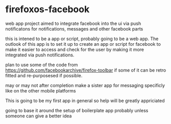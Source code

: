 # firefoxos-facebook
web app project aimed to integrate facebook into the ui via push notificatons for notifications, messages and other facebook parts

this is intened to be a app or script, probably going to be a web app.
The outlook of this app is to set it up to create an app or script for facebook to make it easier to access and check for the user by making it more integrated via push notifications.

plan to use some of the code from https://github.com/facebookarchive/firefox-toolbar if some of it can be retro fitted and re-purposesed if possible.

may or may not after completion make a sister app for messaging specificly like on the other mobile platforms

This is going to be my first app in general so help will be greatly appriciated

going to base it around the setup of boilerplate app probably unless someone can give a better idea

